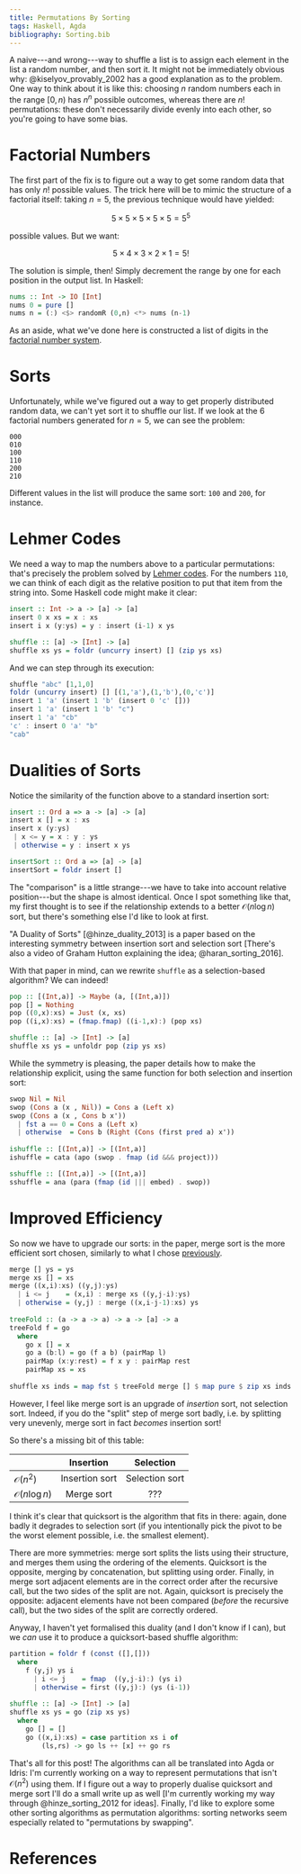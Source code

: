 ```yaml
---
title: Permutations By Sorting
tags: Haskell, Agda
bibliography: Sorting.bib
---
```


A naive---and wrong---way to shuffle a list is to assign each element in the
list a random number, and then sort it. 
It might not be immediately obvious why: @kiselyov_provably_2002 has a good
explanation as to the problem.
One way to think about it is like this: choosing $n$ random numbers each in the
range $[0,n)$ has $n^n$
possible outcomes, whereas there are $n!$ permutations: these don't necessarily
divide evenly into each other, so you're going to have some bias.

# Factorial Numbers

The first part of the fix is to figure out a way to get some random data that
has only $n!$ possible values.
The trick here will be to mimic the structure of a factorial itself: taking $n =
5$, the previous technique would have yielded:

$$5 \times 5 \times 5 \times 5 \times 5 = 5^5$$

possible values. But we want:

$$5 \times 4 \times 3 \times 2 \times 1 = 5!$$

The solution is simple, then! Simply decrement the range by one for each
position in the output list. In Haskell:

```haskell
nums :: Int -> IO [Int]
nums 0 = pure []
nums n = (:) <$> randomR (0,n) <*> nums (n-1)
```

As an aside, what we've done here is constructed a list of digits in the
[factorial number
system](https://en.wikipedia.org/wiki/Factorial_number_system).

# Sorts

Unfortunately, while we've figured out a way to get properly distributed random
data, we can't yet sort it to shuffle our list. If we look at the 6 factorial
numbers generated for $n = 5$, we can see the problem:

```
000
010
100
110
200
210
```

Different values in the list will produce the same sort: `100` and `200`, for
instance.

# Lehmer Codes

We need a way to map the numbers above to a particular permutations: that's
precisely the problem solved by [Lehmer
codes](https://en.wikipedia.org/wiki/Lehmer_code). 
For the numbers `110`, we can think of each digit as the relative position to
put that item from the string into.
Some Haskell code might make it clear:

```haskell
insert :: Int -> a -> [a] -> [a]
insert 0 x xs = x : xs
insert i x (y:ys) = y : insert (i-1) x ys

shuffle :: [a] -> [Int] -> [a]
shuffle xs ys = foldr (uncurry insert) [] (zip ys xs)
```

And we can step through its execution:

```haskell
shuffle "abc" [1,1,0]
foldr (uncurry insert) [] [(1,'a'),(1,'b'),(0,'c')]
insert 1 'a' (insert 1 'b' (insert 0 'c' []))
insert 1 'a' (insert 1 'b' "c")
insert 1 'a' "cb"
'c' : insert 0 'a' "b"
"cab"
```

# Dualities of Sorts

Notice the similarity of the function above to a standard insertion sort:

```haskell
insert :: Ord a => a -> [a] -> [a]
insert x [] = x : xs
insert x (y:ys)
 | x <= y = x : y : ys
 | otherwise = y : insert x ys

insertSort :: Ord a => [a] -> [a]
insertSort = foldr insert []
```

The "comparison" is a little strange---we have to take into account relative
position---but the shape is almost identical.
Once I spot something like that, my first thought is to see if the relationship
extends to a better $\mathcal{O}(n \log n)$ sort, but there's something else I'd
like to look at first.

"A Duality of Sorts" [@hinze_duality_2013] is a paper based on the interesting
symmetry between insertion sort and selection sort [There's also a
video of Graham Hutton explaining the idea; @haran_sorting_2016].

With that paper in mind, can we rewrite `shuffle` as a selection-based
algorithm? We can indeed!

```haskell
pop :: [(Int,a)] -> Maybe (a, [(Int,a)])
pop [] = Nothing
pop ((0,x):xs) = Just (x, xs)
pop ((i,x):xs) = (fmap.fmap) ((i-1,x):) (pop xs)

shuffle :: [a] -> [Int] -> [a]
shuffle xs ys = unfoldr pop (zip ys xs)
```

While the symmetry is pleasing, the paper details how to make the relationship
explicit, using the same function for both selection and insertion sort:

```haskell
swop Nil = Nil
swop (Cons a (x , Nil)) = Cons a (Left x)
swop (Cons a (x , Cons b x'))
  | fst a == 0 = Cons a (Left x)
  | otherwise  = Cons b (Right (Cons (first pred a) x'))
  
ishuffle :: [(Int,a)] -> [(Int,a)]
ishuffle = cata (apo (swop . fmap (id &&& project)))

sshuffle :: [(Int,a)] -> [(Int,a)]
sshuffle = ana (para (fmap (id ||| embed) . swop))
```

# Improved Efficiency

So now we have to upgrade our sorts: in the paper, merge sort is the more
efficient sort chosen, similarly to what I chose
[previously](2018-12-21-balancing-scans.html#random-shuffles).

```haskell
merge [] ys = ys
merge xs [] = xs
merge ((x,i):xs) ((y,j):ys)
  | i <= j    = (x,i) : merge xs ((y,j-i):ys)
  | otherwise = (y,j) : merge ((x,i-j-1):xs) ys
  
treeFold :: (a -> a -> a) -> a -> [a] -> a
treeFold f = go
  where
    go x [] = x
    go a (b:l) = go (f a b) (pairMap l)
    pairMap (x:y:rest) = f x y : pairMap rest
    pairMap xs = xs
    
shuffle xs inds = map fst $ treeFold merge [] $ map pure $ zip xs inds
```

However, I feel like merge sort is an upgrade of *insertion* sort, not selection
sort.
Indeed, if you do the "split" step of merge sort badly, i.e. by splitting very
unevenly, merge sort in fact *becomes* insertion sort!

So there's a missing bit of this table:

|                         | Insertion      | Selection      |
|-------------------------|:--------------:|:--------------:|
| $\mathcal{O}(n^2)$      | Insertion sort | Selection sort |
| $\mathcal{O}(n \log n)$ | Merge sort     | ???            |

I think it's clear that quicksort is the algorithm that fits in there: again,
done badly it degrades to selection sort (if you intentionally pick the pivot to
be the worst element possible, i.e. the smallest element).

There are more symmetries: merge sort splits the lists using their structure,
and merges them using the ordering of the elements. Quicksort is the opposite,
merging by concatenation, but splitting using order. Finally, in merge sort
adjacent elements are in the correct order after the recursive call, but the two
sides of the split are not. Again, quicksort is precisely the opposite: adjacent
elements have not been compared (*before* the recursive call), but the two sides
of the split are correctly ordered.

Anyway, I haven't yet formalised this duality (and I don't know if I can), but
we *can* use it to produce a quicksort-based shuffle algorithm:

```haskell
partition = foldr f (const ([],[]))
  where
    f (y,j) ys i
      | i <= j    = fmap  ((y,j-i):) (ys i)
      | otherwise = first ((y,j):) (ys (i-1))
      
shuffle :: [a] -> [Int] -> [a]
shuffle xs ys = go (zip xs ys)
  where
    go [] = []
    go ((x,i):xs) = case partition xs i of
        (ls,rs) -> go ls ++ [x] ++ go rs
```

That's all for this post! The algorithms can all be translated into Agda or
Idris: I'm currently working on a way to represent permutations that isn't
$\mathcal{O}(n^2)$ using them. If I figure out a way to properly dualise
quicksort and merge sort I'll do a small write up as well [I'm currently working
my way through @hinze_sorting_2012 for ideas]. Finally, I'd like to
explore some other sorting algorithms as permutation algorithms: sorting
networks seem especially related to "permutations by swapping".

# References
